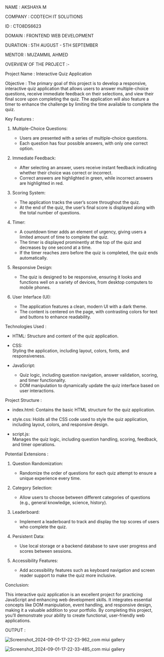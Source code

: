 NAME : AKSHAYA M

COMPANY : CODTECH IT SOLUTIONS

ID : CTO8DS6623

DOMAIN : FRONTEND WEB DEVELOPMENT

DURATION : 5TH AUGUST - 5TH SEPTEMBER

MENTOR : MUZAMMIL AHMED

OVERVIEW OF THE PROJECT :-

Project Name :  Interactive Quiz Application

Objective : 
The primary goal of this project is to develop a responsive, interactive quiz application that allows users to answer multiple-choice questions, receive immediate feedback on their selections, and view their final score upon completing the quiz. The application will also feature a timer to enhance the challenge by limiting the time available to complete the quiz.

Key Features :

1. Multiple-Choice Questions:
   - Users are presented with a series of multiple-choice questions.
   - Each question has four possible answers, with only one correct option.

2. Immediate Feedback:
   - After selecting an answer, users receive instant feedback indicating whether their choice was correct or incorrect.
   - Correct answers are highlighted in green, while incorrect answers are highlighted in red.

3. Scoring System:
   - The application tracks the user’s score throughout the quiz.
   - At the end of the quiz, the user’s final score is displayed along with the total number of questions.

4. Timer:
   - A countdown timer adds an element of urgency, giving users a limited amount of time to complete the quiz.
   - The timer is displayed prominently at the top of the quiz and decreases by one second at a time.
   - If the timer reaches zero before the quiz is completed, the quiz ends automatically.

5. Responsive Design:
   - The quiz is designed to be responsive, ensuring it looks and functions well on a variety of devices, from desktop computers to mobile phones.

6. User Interface (UI):
   - The application features a clean, modern UI with a dark theme.
   - The content is centered on the page, with contrasting colors for text and buttons to enhance readability.

Technologies Used :

- HTML:
  Structure and content of the quiz application.

- CSS:  
  Styling the application, including layout, colors, fonts, and responsiveness.

- JavaScript:  
  - Quiz logic, including question navigation, answer validation, scoring, and timer functionality.
  - DOM manipulation to dynamically update the quiz interface based on user interactions.

Project Structure :

- index.html: 
  Contains the basic HTML structure for the quiz application.

- style.css: 
  Holds all the CSS code used to style the quiz application, including layout, colors, and responsive design.

- script.js:  
  Manages the quiz logic, including question handling, scoring, feedback, and timer operations.

Potential Extensions :

1. Question Randomization:
   - Randomize the order of questions for each quiz attempt to ensure a unique experience every time.

2. Category Selection:
   - Allow users to choose between different categories of questions (e.g., general knowledge, science, history).

3. Leaderboard:
   - Implement a leaderboard to track and display the top scores of users who complete the quiz.

4. Persistent Data:
   - Use local storage or a backend database to save user progress and scores between sessions.

5. Accessibility Features:
   - Add accessibility features such as keyboard navigation and screen reader support to make the quiz more inclusive.

Conclusion:

This interactive quiz application is an excellent project for practicing JavaScript and enhancing web development skills. It integrates essential concepts like DOM manipulation, event handling, and responsive design, making it a valuable addition to your portfolio. By completing this project, you’ll demonstrate your ability to create functional, user-friendly web applications.


OUTPUT : 


![Screenshot_2024-09-01-17-22-23-962_com miui gallery](https://github.com/user-attachments/assets/d3b34178-a10e-45a2-95e8-336102989956)


![Screenshot_2024-09-01-17-22-33-485_com miui gallery](https://github.com/user-attachments/assets/8f358d16-22a2-4d89-a750-4df63d254d83)

